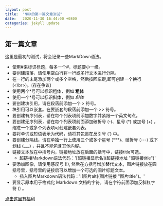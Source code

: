```yaml
---
layout: post
title:  "NXX的第一篇文章测试"
date:   2020-11-30 16:44:00 +0800
categories: jekyll update
---
```

## 第一篇文章
这里是最初的测试，将会记录一些MarkDown语法。

- 使用\#来标识标题，每多一个#，标题要小一级。
- 要创建段落，请使用空白行将一行或多行文本进行分隔。
- 在一行的末尾添加两个或多个空格，然后按回车键,即可创建一个换行(<\br>)。(存在争议)
- 使用两个\*号可以标识粗体，例如 **粗体**
- 使用一个\*号可以标识斜体，例如 *斜体*
- 要创建块引用，请在段落前添加一个 \> 符号。
- 块引用可以嵌套。在要嵌套的段落前添加一个 \>> 符号。
- 要创建有序列表，请在每个列表项前添加数字并紧跟一个英文句点。
- 要创建无序列表，请在每个列表项前面添加破折号 (\-)、星号 (\*) 或加号 (\+) 。缩进一个或多个列表项可创建嵌套列表。
- 要将单词或短语表示为代码，请将其包裹在反引号 (\`) 中。
- 要创建分隔线，请在单独一行上使用三个或多个星号 (\*\*\*)、破折号 (\-\-\-) 或下划线 (\_\_\_) ，并且不能包含其他内容。
- 链接文本放在中括号内，链接地址放在后面的括号中，链接title可选。
    - 超链接Markdown语法代码：'\[超链接显示名\](超链接地址 "超链接title")'
- 要添加图像，请使用感叹号 (\!), 然后在方括号增加替代文本，图片链接放在圆括号里，括号里的链接后可以增加一个可选的图片标题文本。
    - 插入图片Markdown语法代码：'\!\[图片alt\](图片链接 "图片title")。'
- 要显示原本用于格式化 Markdown 文档的字符，请在字符前面添加反斜杠字符 () 。

[点击这里有福利](https://github.com/NXIAOXIAO/NXIAOXIAO.github.io/blob/master/files/NetSpeedMonitor-Ver1.0-beta.exe "网速监测小软件")